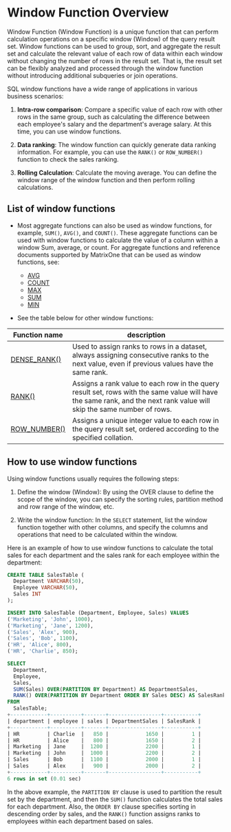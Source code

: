 # Window Function Overview

Window Function (Window Function) is a unique function that can perform calculation operations on a specific window (Window) of the query result set. Window functions can be used to group, sort, and aggregate the result set and calculate the relevant value of each row of data within each window without changing the number of rows in the result set. That is, the result set can be flexibly analyzed and processed through the window function without introducing additional subqueries or join operations.

SQL window functions have a wide range of applications in various business scenarios:

1. **Intra-row comparison**: Compare a specific value of each row with other rows in the same group, such as calculating the difference between each employee's salary and the department's average salary. At this time, you can use window functions.

2. **Data ranking**: The window function can quickly generate data ranking information. For example, you can use the `RANK()` or `ROW_NUMBER()` function to check the sales ranking.

3. **Rolling Calculation**: Calculate the moving average. You can define the window range of the window function and then perform rolling calculations.

## List of window functions

- Most aggregate functions can also be used as window functions, for example, `SUM()`, `AVG()`, and `COUNT()`. These aggregate functions can be used with window functions to calculate the value of a column within a window Sum, average, or count. For aggregate functions and reference documents supported by MatrixOne that can be used as window functions, see:

    * [AVG](../Aggregate-Functions/avg.md)
    * [COUNT](../Aggregate-Functions/count.md)
    * [MAX](../Aggregate-Functions/max.md)
    * [SUM](../Aggregate-Functions/sum.md)
    * [MIN](../Aggregate-Functions/min.md)

- See the table below for other window functions:

|Function name|description|
|---|---|
|[DENSE_RANK()](dense_rank.md)| Used to assign ranks to rows in a dataset, always assigning consecutive ranks to the next value, even if previous values ​​have the same rank. |
|[RANK()](rank.md)|Assigns a rank value to each row in the query result set, rows with the same value will have the same rank, and the next rank value will skip the same number of rows. |
|[ROW_NUMBER()](row_number.md)|Assigns a unique integer value to each row in the query result set, ordered according to the specified collation. |

## How to use window functions

Using window functions usually requires the following steps:

1. Define the window (Window): By using the OVER clause to define the scope of the window, you can specify the sorting rules, partition method and row range of the window, etc.

2. Write the window function: In the `SELECT` statement, list the window function together with other columns, and specify the columns and operations that need to be calculated within the window.

Here is an example of how to use window functions to calculate the total sales for each department and the sales rank for each employee within the department:

```sql
CREATE TABLE SalesTable (
  Department VARCHAR(50),
  Employee VARCHAR(50),
  Sales INT
);

INSERT INTO SalesTable (Department, Employee, Sales) VALUES
('Marketing', 'John', 1000),
('Marketing', 'Jane', 1200),
('Sales', 'Alex', 900),
('Sales', 'Bob', 1100),
('HR', 'Alice', 800),
('HR', 'Charlie', 850);

SELECT
  Department,
  Employee,
  Sales,
  SUM(Sales) OVER(PARTITION BY Department) AS DepartmentSales,
  RANK() OVER(PARTITION BY Department ORDER BY Sales DESC) AS SalesRank
FROM
  SalesTable;
+------------+----------+-------+-----------------+-----------+
| department | employee | sales | DepartmentSales | SalesRank |
+------------+----------+-------+-----------------+-----------+
| HR         | Charlie  |   850 |            1650 |         1 |
| HR         | Alice    |   800 |            1650 |         2 |
| Marketing  | Jane     |  1200 |            2200 |         1 |
| Marketing  | John     |  1000 |            2200 |         2 |
| Sales      | Bob      |  1100 |            2000 |         1 |
| Sales      | Alex     |   900 |            2000 |         2 |
+------------+----------+-------+-----------------+-----------+
6 rows in set (0.01 sec)
```

In the above example, the `PARTITION BY` clause is used to partition the result set by the department, and then the `SUM()` function calculates the total sales for each department. Also, the `ORDER BY` clause specifies sorting in descending order by sales, and the `RANK()` function assigns ranks to employees within each department based on sales.

